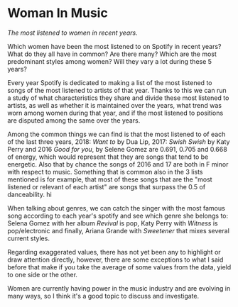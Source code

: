 # Woman In Music
*The most listened to women in recent years.*

Which women have been the most listened to on Spotify in recent years? What do they all have in common? Are there many? Which are the most predominant styles among women? Will they vary a lot during these 5 years?

Every year Spotify is dedicated to making a list of the most listened to songs of the most listened to artists of that year. Thanks to this we can run a study of what characteristics they share and divide these most listened to artists, as well as whether it is maintained over the years, what trend was worn among women during that year, and if the most listened to positions are disputed among the same over the years.  

Among the common things we can find is that the most listened to of each of the last three years, 2018: *Want to* by Dua Lip, 2017: *Swish Swish* by Katy Perry and 2016 *Good for you*, by Selene Gomez are 0.691, 0.705 and 0.668 of energy, which would represent that they are songs that tend to be energetic. Also that by chance the songs of 2016 and 17 are both in F minor with respect to music.  Something that is common also in the 3 lists mentioned is for example, that most of these songs that are the "most listened or relevant of each artist" are songs that surpass the 0.5 of danceability. 
hi

When talking about genres, we can catch the singer with the most famous song according to each year's spotify and see which genre she belongs to: Selena Gomez with her album *Revival* is pop, Katy Perry with *Witness* is pop/electronic and finally, Ariana Grande with *Sweetener* that mixes several current styles. 

Regarding exaggerated values, there has not yet been any to highlight or draw attention directly, however, there are some exceptions to what I said before that make if you take the average of some values from the data, yield to one side or the other. 

Women are currently having power in the music industry and are evolving in many ways, so I think it's a good topic to discuss and investigate. 
